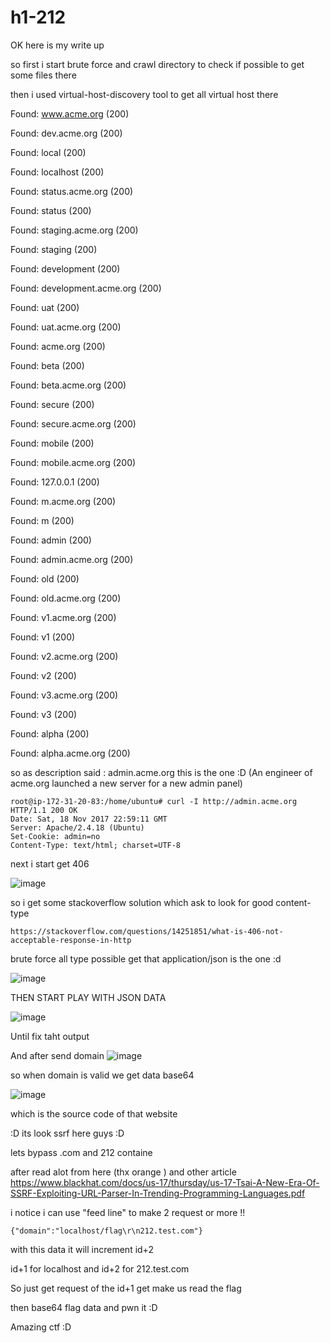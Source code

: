 # h1-212

OK here is my write up 


so first i start brute force and crawl directory to check if possible to get some files there

then i used virtual-host-discovery tool to get all virtual host there 

Found: www.acme.org (200)

Found: dev.acme.org (200)

Found: local (200)

Found: localhost (200)

Found: status.acme.org (200)

Found: status (200)

Found: staging.acme.org (200)

Found: staging (200)

Found: development (200)

Found: development.acme.org (200)

Found: uat (200)

Found: uat.acme.org (200)

Found: acme.org (200)

Found: beta (200)

Found: beta.acme.org (200)

Found: secure (200)

Found: secure.acme.org (200)

Found: mobile (200)

Found: mobile.acme.org (200)

Found: 127.0.0.1 (200)

Found: m.acme.org (200)

Found: m (200)

Found: admin (200)

Found: admin.acme.org (200)

Found: old (200)

Found: old.acme.org (200)

Found: v1.acme.org (200)

Found: v1 (200)

Found: v2.acme.org (200)

Found: v2 (200)

Found: v3.acme.org (200)

Found: v3 (200)

Found: alpha (200)

Found: alpha.acme.org (200)

so as description said : admin.acme.org this is the one :D 
(An engineer of acme.org launched a new server for a new admin panel)
```
root@ip-172-31-20-83:/home/ubuntu# curl -I http://admin.acme.org
HTTP/1.1 200 OK
Date: Sat, 18 Nov 2017 22:59:11 GMT
Server: Apache/2.4.18 (Ubuntu)
Set-Cookie: admin=no
Content-Type: text/html; charset=UTF-8
```
next i start get 406 

![image](https://user-images.githubusercontent.com/7364615/32996613-4079913c-cd85-11e7-8b8c-6ba8b8aa1192.png)

so i get some stackoverflow solution which ask to look for good content-type
```
https://stackoverflow.com/questions/14251851/what-is-406-not-acceptable-response-in-http
```

brute force all type possible get that application/json is the one :d

![image](https://user-images.githubusercontent.com/7364615/32996624-64af4498-cd85-11e7-8b15-b046b0d6b4de.png)


THEN START PLAY WITH JSON DATA 

![image](https://user-images.githubusercontent.com/7364615/32996628-6e864b56-cd85-11e7-9749-30779d47e516.png)

Until fix taht output 


And after send domain 
![image](https://user-images.githubusercontent.com/7364615/32996636-7dab1698-cd85-11e7-8a26-a8c27b0cfab0.png)

so when domain is valid we get data base64

![image](https://user-images.githubusercontent.com/7364615/32996640-8aa5e800-cd85-11e7-80e4-04356e646d68.png)

which is the source code of that website

:D its look ssrf here guys :D


lets bypass .com and 212 containe

after read alot from here (thx orange ) and other article 
https://www.blackhat.com/docs/us-17/thursday/us-17-Tsai-A-New-Era-Of-SSRF-Exploiting-URL-Parser-In-Trending-Programming-Languages.pdf 

i notice i can use "feed line" to make 2 request or more !!

```
{"domain":"localhost/flag\r\n212.test.com"} 
```

with this data it will increment id+2

id+1 for localhost and id+2 for 212.test.com


So just get request of the id+1 get make us read the flag 

then base64 flag data and pwn it :D


Amazing ctf :D
